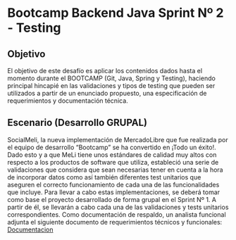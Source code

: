 
# Bootcamp Backend Java Sprint Nº 2 - Testing

## Objetivo

El objetivo de este desafío es aplicar los contenidos dados hasta el momento durante el BOOTCAMP (Git, Java, Spring y Testing), haciendo principal hincapié en las validaciones y tipos de testing que pueden ser utilizados a partir de un enunciado propuesto, una especificación de requerimientos y documentación técnica.


## Escenario (Desarrollo GRUPAL)

SocialMeli, la nueva implementación de MercadoLibre que fue realizada por el equipo de desarrollo “Bootcamp” se ha convertido en ¡Todo un éxito!. Dado esto y a que MeLi tiene unos estándares de calidad muy altos con respecto a los productos de software que utiliza, estableció una serie de validaciones que considera que sean necesarias tener en cuenta a la hora de incorporar datos como así también diferentes test unitarios que aseguren el correcto funcionamiento de cada una de las funcionalidades que incluye. Para llevar a cabo estas implementaciones, se deberá tomar como base el proyecto desarrollado de forma grupal en el Sprint Nº 1. A partir de él, se llevarán a cabo cada una de las validaciones y tests unitarios correspondientes. Como documentación de respaldo, un analista funcional adjunta el siguiente documento de requerimientos técnicos y funcionales: [Documentacion](https://docs.google.com/document/d/1f-M02GbaXRYO_g3zfcFqzoxZaM7Lg5WY/edit)
